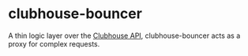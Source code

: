 # clubhouse-bouncer

A thin logic layer over the [Clubhouse API](https://clubhouse.io/api/rest/v2/), clubhouse-bouncer acts as a proxy for complex requests.

